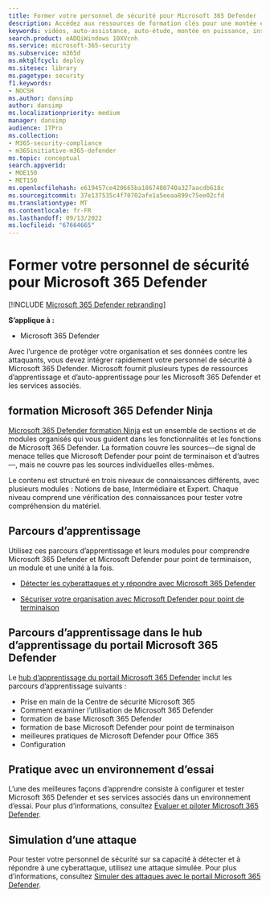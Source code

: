```yaml
---
title: Former votre personnel de sécurité pour Microsoft 365 Defender
description: Accédez aux ressources de formation clés pour une montée en puissance rapide de votre personnel de sécurité.
keywords: vidéos, auto-assistance, auto-étude, montée en puissance, instructions, cours, parcours d’apprentissage, Microsoft Learn, cours, cours, SecOps, analyste de sécurité
search.product: eADQiWindows 10XVcnh
ms.service: microsoft-365-security
ms.subservice: m365d
ms.mktglfcycl: deploy
ms.sitesec: library
ms.pagetype: security
f1.keywords:
- NOCSH
ms.author: dansimp
author: dansimp
ms.localizationpriority: medium
manager: dansimp
audience: ITPro
ms.collection:
- M365-security-compliance
- m365initiative-m365-defender
ms.topic: conceptual
search.appverid:
- MOE150
- MET150
ms.openlocfilehash: e619457ce420665ba1867480740a327aacdb618c
ms.sourcegitcommit: 37e137535c4f70702afe1a5eeaa899c75ee02cfd
ms.translationtype: MT
ms.contentlocale: fr-FR
ms.lasthandoff: 09/13/2022
ms.locfileid: "67664665"
---
```

# <a name="train-your-security-staff-for-microsoft-365-defender"></a>Former votre personnel de sécurité pour Microsoft 365 Defender

[!INCLUDE [Microsoft 365 Defender rebranding](../includes/microsoft-defender.md)]

**S’applique à :**
- Microsoft 365 Defender

Avec l’urgence de protéger votre organisation et ses données contre les attaquants, vous devez intégrer rapidement votre personnel de sécurité à Microsoft 365 Defender. Microsoft fournit plusieurs types de ressources d’apprentissage et d’auto-apprentissage pour les Microsoft 365 Defender et les services associés.


## <a name="microsoft-365-defender-ninja-training"></a>formation Microsoft 365 Defender Ninja

[Microsoft 365 Defender formation Ninja](https://techcommunity.microsoft.com/t5/microsoft-365-defender/become-a-microsoft-365-defender-ninja/ba-p/1789376) est un ensemble de sections et de modules organisés qui vous guident dans les fonctionnalités et les fonctions de Microsoft 365 Defender. La formation couvre les sources&mdash;de signal de menace telles que Microsoft Defender pour point de terminaison et d’autres&mdash;, mais ne couvre pas les sources individuelles elles-mêmes. 

Le contenu est structuré en trois niveaux de connaissances différents, avec plusieurs modules : Notions de base, Intermédiaire et Expert. Chaque niveau comprend une vérification des connaissances pour tester votre compréhension du matériel.

## <a name="learning-paths"></a>Parcours d’apprentissage

Utilisez ces parcours d’apprentissage et leurs modules pour comprendre Microsoft 365 Defender et Microsoft Defender pour point de terminaison, un module et une unité à la fois.

 - [Détecter les cyberattaques et y répondre avec Microsoft 365 Defender](/learn/paths/defender-detect-respond/)

 - [Sécuriser votre organisation avec Microsoft Defender pour point de terminaison](/learn/paths/defender-endpoint-fundamentals/)  


## <a name="learning-paths-in-the-microsoft-365-defender-portal-learning-hub"></a>Parcours d’apprentissage dans le hub d’apprentissage du portail Microsoft 365 Defender

Le [hub d’apprentissage du portail Microsoft 365 Defender](https://security.microsoft.com/learning) inclut les parcours d’apprentissage suivants :

- Prise en main de la Centre de sécurité Microsoft 365
- Comment examiner l’utilisation de Microsoft 365 Defender
- formation de base Microsoft 365 Defender
- formation de base Microsoft Defender pour point de terminaison
- meilleures pratiques de Microsoft Defender pour Office 365
- Configuration

## <a name="hands-on-with-a-trial-environment"></a>Pratique avec un environnement d’essai

L’une des meilleures façons d’apprendre consiste à configurer et tester Microsoft 365 Defender et ses services associés dans un environnement d’essai. Pour plus d’informations, consultez [Évaluer et piloter Microsoft 365 Defender](eval-overview.md).

## <a name="simulating-an-attack"></a>Simulation d’une attaque

Pour tester votre personnel de sécurité sur sa capacité à détecter et à répondre à une cyberattaque, utilisez une attaque simulée. Pour plus d’informations, consultez [Simuler des attaques avec le portail Microsoft 365 Defender](eval-defender-investigate-respond-simulate-attack.md#simulate-attacks-with-the-microsoft-365-defender-portal). 
